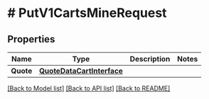 # # PutV1CartsMineRequest


## Properties 


Name | Type | Description | Notes
------------ | ------------- | ------------- | -------------
**Quote**| [**QuoteDataCartInterface**](QuoteDataCartInterface.md) |   |


[[Back to Model list]](../../README.md#models) [[Back to API list]](../../README.md#endpoints) [[Back to README]](../../README.md)

